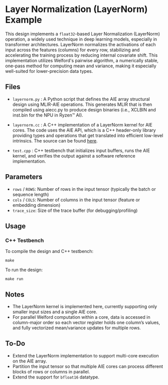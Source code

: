 <!---//===- README.md --------------------------*- Markdown -*-===//
//
// This file is licensed under the Apache License v2.0 with LLVM Exceptions.
// See https://llvm.org/LICENSE.txt for license information.
// SPDX-License-Identifier: Apache-2.0 WITH LLVM-exception
//
// Copyright (C) 2025, Advanced Micro Devices, Inc.
// 
//===----------------------------------------------------------------------===//-->

# Layer Normalization (LayerNorm) Example

This design implements a `float32`-based Layer Normalization (LayerNorm) operation, a widely used technique in deep learning models, especially in transformer architectures. LayerNorm normalizes the activations of each input across the features (columns) for every row, stabilizing and accelerating the training process by reducing internal covariate shift. This implementation utilizes Welford's pairwise algorithm, a numerically stable, one-pass method for computing mean and variance, making it especially well-suited for lower-precision data types.

## Files

- `layernorm.py` : A Python script that defines the AIE array structural design using MLIR-AIE operations. This generates MLIR that is then compiled using aiecc.py to produce design binaries (i.e., XCLBIN and inst.bin for the NPU in Ryzen™ AI).

- `layernorm.cc` : A C++ implementation of a LayerNorm kernel for AIE cores. The code uses the AIE API, which is a C++ header-only library providing types and operations that get translated into efficient low-level intrinsics. The source can be found [here](../../../aie_kernels/aie2p/layer_norm.cc).

- `test.cpp` : C++ testbench that initializes input buffers, runs the AIE kernel, and verifies the output against a software reference implementation.

## Parameters

- `rows` / `ROWS`: Number of rows in the input tensor (typically the batch or sequence length)
- `cols` / `COLS`: Number of columns in the input tensor (feature or embedding dimension)
- `trace_size`: Size of the trace buffer (for debugging/profiling)

## Usage

### C++ Testbench

To compile the design and C++ testbench:
```shell
make
```

To run the design:
```shell
make run
```

## Notes

- The LayerNorm kernel is implemented here, currently supporting only smaller input sizes and a single AIE core.
- For parallel Welford computation within a core, data is accessed in column-major order so each vector register holds one column’s values, and fully vectorized mean/variance updates for multiple rows.

## To-Do

- Extend the LayerNorm implementation to support multi-core execution on the AIE array.
- Partition the input tensor so that multiple AIE cores can process different blocks of rows or columns in parallel.
- Extend the support for `bfloat16` datatype.
